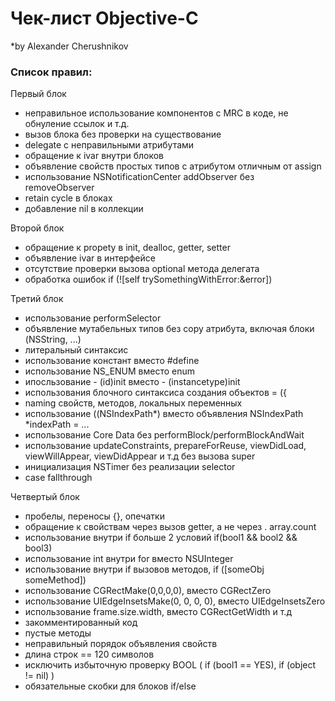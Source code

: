 # Чек-лист Objective-C
*by Alexander Cherushnikov

### Список правил:
Первый блок
- неправильное использование компонентов с MRC в коде, не обнуление ссылок и т.д.
- вызов блока без проверки на существование
- delegate с неправильными атрибутами
- обращение к ivar внутри блоков
- объявление свойств простых типов с атрибутом отличным от assign
- использование NSNotificationCenter addObserver без removeObserver
- retain cycle в блоках
- добавление nil в коллекции

Второй блок
- обращение к propety в init, dealloc, getter, setter
- объявление ivar в интерфейсе
- отсутствие проверки вызова optional метода делегата
- обработка ошибок if (![self trySomethingWithError:&error])

Третий блок
- использование performSelector
- объявление мутабельных типов без copy атрибута, включая блоки (NSString, ...)
- литеральный синтаксис
- использование констант вместо #define
- использование NS_ENUM вместо enum
- ипосльзование - (id)init вместо - (instancetype)init
- использования блочного синтаксиса создания объектов = ({
- naming свойств, методов, локальных переменных
- использование ((NSIndexPath*) вместо объявления NSIndexPath *indexPath = ...
- использование Core Data без performBlock/performBlockAndWait
- использование updateConstraints, prepareForReuse, viewDidLoad, viewWillAppear, viewDidAppear и т.д без вызова super
- инициализация NSTimer без реализации selector
- case fallthrough

Четвертый блок
- пробелы, переносы {}, опечатки
- обращение к свойствам через вызов getter, а не через . array.count
- использование внутри if больше 2 условий if(bool1 && bool2 && bool3)
- использование int внутри for вместо NSUInteger
- использование внутри if вызовов методов, if ([someObj someMethod])
- использование CGRectMake(0,0,0,0), вместо CGRectZero
- использование UIEdgeInsetsMake(0, 0, 0, 0), вместо UIEdgeInsetsZero
- использование frame.size.width, вместо CGRectGetWidth и т.д
- закомментированный код
- пустые методы
- неправильный порядок объявления свойств
- длина строк == 120 символов
- исключить избыточную проверку BOOL ( if (bool1 == YES), if (object != nil) )
- обязательные скобки для блоков if/else
